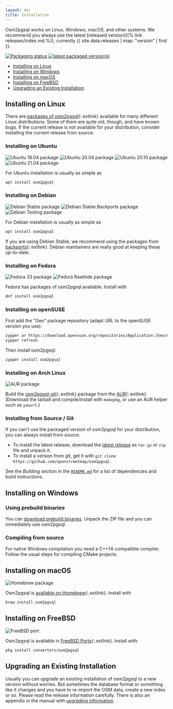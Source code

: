 ```yaml
---
layout: doc
title: Installation
---
```


Osm2pgsql works on Linux, Windows, macOS, and other systems. We recommend you
always use the latest [released version]({% link releases/index.md %}),
currently {{ site.data.releases | map: "version" | first }}.

[![Packaging status](https://repology.org/badge/tiny-repos/osm2pgsql.svg)](https://repology.org/project/osm2pgsql/versions)
[![latest packaged version(s)](https://repology.org/badge/latest-versions/osm2pgsql.svg)](https://repology.org/project/osm2pgsql/versions)

<ul>
    <li><a href="#installing-on-linux">Installing on Linux</a></li>
    <li><a href="#installing-on-windows">Installing on Windows</a></li>
    <li><a href="#installing-on-macos">Installing on macOS</a></li>
    <li><a href="#installing-on-freebsd">Installing on FreeBSD</a></li>
    <li><a href="#upgrading-an-existing-installation">Upgrading an Existing Installation</a></li>
</ul>

<section markdown="1">

## <img alt="" src="{% link img/linux.png %}"/>Installing on Linux

There are [packages of
osm2pgsql](https://repology.org/project/osm2pgsql/versions){:.extlink}
available for many different Linux distributions. Some of them are quite old,
though, and have known bugs. If the current release is not available for your
distribution, consider installing the current release from source.

### Installing on Ubuntu

![Ubuntu 18.04 package](https://repology.org/badge/version-for-repo/ubuntu_18_04/osm2pgsql.svg)
![Ubuntu 20.04 package](https://repology.org/badge/version-for-repo/ubuntu_20_04/osm2pgsql.svg)
![Ubuntu 20.10 package](https://repology.org/badge/version-for-repo/ubuntu_20_10/osm2pgsql.svg)
![Ubuntu 21.04 package](https://repology.org/badge/version-for-repo/ubuntu_21_04/osm2pgsql.svg)

For Ubuntu installation is usually as simple as

```sh
apt install osm2pgsql
```

### Installing on Debian

![Debian Stable package](https://repology.org/badge/version-for-repo/debian_stable/osm2pgsql.svg)
![Debian Stable Backports package](https://repology.org/badge/version-for-repo/debian_stable_backports/osm2pgsql.svg)
![Debian Testing package](https://repology.org/badge/version-for-repo/debian_testing/osm2pgsql.svg)

For Debian installation is usually as simple as

```sh
apt install osm2pgsql
```

If you are using Debian Stable, we recommend using the packages from
[backports](https://backports.debian.org/){:.extlink}. Debian maintainers are
really good at keeping these up-to-date.

### Installing on Fedora

![Fedora 33 package](https://repology.org/badge/version-for-repo/fedora_33/osm2pgsql.svg)
![Fedora Rawhide package](https://repology.org/badge/version-for-repo/fedora_rawhide/osm2pgsql.svg)

Fedora has packages of osm2pgsql available. Install with

```sh
dnf install osm2pgsql
```

### Installing on openSUSE



First add the "Geo" package repository (adapt URL to the openSUSE version you
use):

```sh
zypper ar https://download.opensuse.org/repositories/Application:/Geo/openSUSE_Leap_15.2/ "Geo"
zypper refresh
```

Then install osm2pgsql:

```sh
zypper install osm2pgsql
```

### Installing on Arch Linux

![AUR package](https://repology.org/badge/version-for-repo/aur/osm2pgsql.svg)

Build the
[osm2pgsql-git](https://aur.archlinux.org/packages/osm2pgsql-git/){:.extlink}
package from the
[AUR](https://wiki.archlinux.org/title/Arch_User_Repository){:.extlink}.
(Download the tarball and compile/install with `makepkg`, or use an AUR helper
such as `yaourt`.)

### Installing from Source / Git

If you can't use the packaged version of osm2pgsql for your distribution, you
can always install from source.

* To install the latest release, download the
  [latest release](https://github.com/openstreetmap/osm2pgsql/releases/latest)
  as `tar.gz` or `zip` file and unpack it.
* To install a version from git, get it with `git clone
  https://github.com/openstreetmap/osm2pgsql`.

See the *Building* section in the
[`README.md`](https://github.com/openstreetmap/osm2pgsql/blob/master/README.md)
for a list of dependencies and build instructions.

</section>
<section markdown="1">

## <img alt="" src="{% link img/windows.png %}"/>Installing on Windows

### Using prebuild binaries

You can [download prebuild binaries](/download/windows/). Unpack the ZIP file
and you can immediately use osm2pgsql.

### Compiling from source

For native Windows compilation you need a C++14-compatible compiler. Follow the
usual steps for compiling CMake projects.

</section>
<section markdown="1">

## <img alt="" src="{% link img/apple.png %}"/>Installing on macOS

![Homebrew package](https://repology.org/badge/version-for-repo/homebrew/osm2pgsql.svg)

Osm2pgsql is [available on
Homebrew](https://formulae.brew.sh/formula/osm2pgsql){:.extlink}. Install with

```sh
brew install osm2pgsql
```

</section>
<section markdown="1">

## <img alt="" src="{% link img/freebsd.png %}"/>Installing on FreeBSD

![FreeBSD port](https://repology.org/badge/version-for-repo/freebsd/osm2pgsql.svg)

Osm2pgsql is available in [FreeBSD
Ports](https://www.freebsd.org/cgi/ports.cgi?query=osm2pgsql){:.extlink}.
Install with:

```sh
pkg install converters/osm2pgsql
```

</section>
<section markdown="1">

## Upgrading an Existing Installation

Usually you can upgrade an existing installation of osm2pgsql to a new version
without worries. But sometimes the database format or something like it changes
and you have to re-import the OSM data, create a new index or so. Please read
the release information carefully. There is also an appendix in the manual with
[upgrading information](manual.html#upgrading).

</section>
